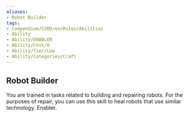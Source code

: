 ```yaml
---
aliases:
- Robot Builder
tags:
- Compendium/CSRD/en/Rules/Abilities
- Ability
- Ability/ENABLER
- Ability/Cost/0
- Ability/Tier/Low
- Ability/Categories/Craft
---
```


  
## Robot Builder  
You are trained in tasks related to building and repairing robots. For the purposes of repair, you can use this skill to heal robots that use similar technology. Enabler.